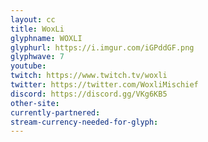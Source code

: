 ```yaml
---
layout: cc
title: WoxLi
glyphname: WOXLI
glyphurl: https://i.imgur.com/iGPddGF.png
glyphwave: 7
youtube: 
twitch: https://www.twitch.tv/woxli
twitter: https://twitter.com/WoxliMischief
discord: https://discord.gg/VKg6KB5
other-site: 
currently-partnered: 
stream-currency-needed-for-glyph: 
---
```


